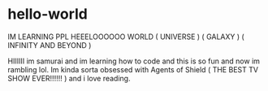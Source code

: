 # hello-world
IM LEARNING PPL
HEEELOOOOOO WORLD ( UNIVERSE ) ( GALAXY ) ( INFINITY AND BEYOND )

HIIIIII im samurai and im learning how to code and this is so fun and now im rambling lol. Im kinda sorta obsessed with Agents of Shield
( THE BEST TV SHOW EVER!!!!!! ) and i love reading. 
